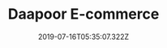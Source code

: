 ---
title: Daapoor E-commerce
excerpt: Daapoor was my third startup focused on food ecommerce, unfortuantely we closed our services in Feb 2020, just before the pandemic.
coverImage: '/img/projects/daapoor.png'
date: '2019-07-16T05:35:07.322Z'
stacks: Nuxt.js, Vue.js, Lumen, Express.js
---